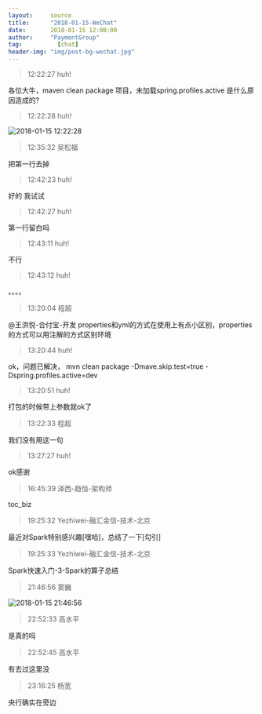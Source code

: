 ```yaml
---
layout:     source 
title:      "2018-01-15-WeChat"
date:       2018-01-15 12:00:00
author:     "PaymentGroup"
tag:		  [chat]
header-img: "img/post-bg-wechat.jpg"
---
```

> 12:22:27  huh!  
   
各位大牛，maven clean package 项目，未加载spring.profiles.active 是什么原因造成的?  
   
> 12:22:28  huh!  
   
![2018-01-15 12:22:28](http://wechat.lixf.cn/img/20180115_122228.png) 
   
> 12:35:32  吴松福  
   
把第一行去掉  
   
> 12:42:23  huh!  
   
好的 我试试  
   
> 12:42:27  huh!  
   
第一行留白吗  
   
> 12:43:11  huh!  
   
不行  
   
> 12:43:12  huh!  
   
。。。。  
   
> 13:20:04  程超  
   
@王洪悦-合付宝-开发 properties和yml的方式在使用上有点小区别，properties的方式可以用注解的方式区别环境  
   
> 13:20:44  huh!  
   
ok，问题已解决， mvn clean package -Dmave.skip.test=true -Dspring.profiles.active=dev  
   
> 13:20:51  huh!  
   
打包的时候带上参数就ok了  
   
> 13:22:33  程超  
   
我们没有用这一句  
   
> 13:27:27  huh!  
   
ok感谢  
   
> 16:45:39  泽西-趋恒-架构师  
   
toc_biz  
   
> 19:25:32  Yezhiwei-融汇金信-技术-北京  
   
最近对Spark特别感兴趣[嘿哈]，总结了一下[勾引]  
   
> 19:25:33  Yezhiwei-融汇金信-技术-北京  
   
Spark快速入门-3-Spark的算子总结  
   
> 21:46:56  窦巍  
   
![2018-01-15 21:46:56](http://wechat.lixf.cn/img/20180115_214656.png) 
   
> 22:52:33  高水平  
   
是真的吗  
   
> 22:52:45  高水平  
   
有去过这里没  
   
> 23:16:25  杨宽  
   
央行确实在旁边  
   
